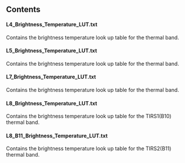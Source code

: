 ## Contents

#### L4_Brightness_Temperature_LUT.txt
Contains the brightness temperature look up table for the thermal band.

#### L5_Brightness_Temperature_LUT.txt
Contains the brightness temperature look up table for the thermal band.

#### L7_Brightness_Temperature_LUT.txt
Contains the brightness temperature look up table for the thermal band.

#### L8_Brightness_Temperature_LUT.txt
Contains the brightness temperature look up table for the TIRS1(B10) thermal
band.

#### L8_B11_Brightness_Temperature_LUT.txt
Contains the brightness temperature look up table for the TIRS2(B11) thermal
band.
